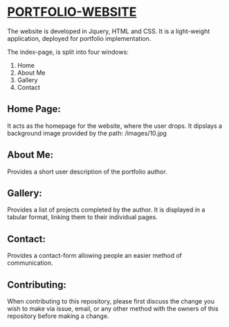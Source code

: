 # [PORTFOLIO-WEBSITE](https://silly-galileo-7d9ef9.netlify.app)

The website is developed in Jquery, HTML and CSS. It is a light-weight application, deployed for portfolio implementation.

The index-page, is split into four windows:

1. Home
2. About Me
3. Gallery
4. Contact

## Home Page:

It acts as the homepage for the website, where the user drops. It dipslays a background image provided by the path: /images/10.jpg

## About Me:

Provides a short user description of the portfolio author.

## Gallery:

Provides a list of projects completed by the author. It is displayed in a tabular format, linking them to their individual pages.

## Contact:

Provides a contact-form allowing people an easier method of communication.

## Contributing:

When contributing to this repository, please first discuss the change you wish to make via issue,
email, or any other method with the owners of this repository before making a change.
